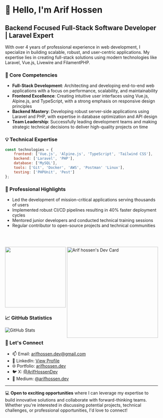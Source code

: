 # 👋 Hello, I'm Arif Hossen

## Backend Focused Full-Stack Software Developer | Laravel Expert

With over 4 years of professional experience in web development, I specialize in building scalable, robust, and
user-centric applications. My expertise lies in creating full-stack solutions using modern technologies like Laravel,
Vue.js, Livewire and FilamentPHP.

### 🚀 Core Competencies

- **Full-Stack Development**: Architecting and developing end-to-end web applications with a focus on performance,
  scalability, and maintainability
- **Frontend Excellence**: Creating intuitive user interfaces using Vue.js, Alpine.js, and TypeScript, with a strong
  emphasis on responsive design principles
- **Backend Mastery**: Developing robust server-side applications using Laravel and PHP, with expertise in database
  optimization and API design
- **Team Leadership**: Successfully leading development teams and making strategic technical decisions to deliver
  high-quality projects on time

### 💡 Technical Expertise

```javascript
const technologies = {
    frontend: ['Vue.js', 'Alpine.js', 'TypeScript', 'Tailwind CSS'],
    backend: ['Laravel', 'PHP'],
    database: ['MySQL'],
    tools: ['Git', 'Docker', 'AWS', 'Postman' 'Linux'],
    testing: ['PHPUnit', 'Pest']
};
```

### 🌟 Professional Highlights

- Led the development of mission-critical applications serving thousands of users
- Implemented robust CI/CD pipelines resulting in 40% faster deployment cycles
- Mentored junior developers and conducted technical training sessions
- Regular contributor to open-source projects and technical communities

<br/>
<br/>

<a href="https://app.daily.dev/arifhossendev"><img align="right" src="https://api.daily.dev/devcards/v2/p2FgjQxxUstNyVgLZKREJ.png?r=yma" width="300" alt="Arif hossen's Dev Card"/></a>
<img height=200 src="https://github-readme-stats.vercel.app/api/top-langs?username=arifhossen-dev&layout=compact&langs_count=8&card_width=320" />

### 📈 GitHub Statistics

![GitHub Stats](https://github-readme-stats.vercel.app/api?username=arifhossen-dev&show_icons=true&theme=radical)

### 🤝 Let's Connect

- 📫 Email: [arifhossen.dev@gmail.com](mailto:arifhossen.dev@gmail.com)
- 💼 LinkedIn: [View Profile](https://www.linkedin.com/in/arifhossen-dev)
- 🌐 Portfolio: [arifhossen.dev](https://arifhossen.dev)
- 🐦 X: [@ArifHossenDev](https://x.com/ArifHossenDev)
- 📝 Medium: [@arifhossen.dev](https://medium.com/@arifhossen.dev)

---

💻 **Open to exciting opportunities** where I can leverage my expertise to build innovative solutions and collaborate with forward-thinking teams. Whether you're interested in discussing potential projects, technical challenges, or professional opportunities, I'd love to connect!
<!--
## Web developer
2018 - PRESENT  
Self-employed  
- Developed web applications for over 20 clients.
- Helped multiple clients finalise problematic projects by providing the needed expertise to bring projects to release.
- Built SaaS applications that scale and support hundreds of companies.
- Integrated social media tools and SDKs into various web applications.

```Technologies: CSS, JavaScript, MySQL, Laravel, PHP, Livewire, Filament, Vue, Nuxt, TailwindCSS, Full-stack```

## Full-stack developer
DEC 2021 - MAY 2023 — Remote contract — Activity Smart Inc

- Developed and successfully deployed a SAAS product. Activity and floor Management system targeted to the manufacturing companies.
- The groundbreaking feature was task schedule and report automation. The customers were very happy with it saving a massive amount of time.
- Key features that boost seals and performance are Full SPA, Draggable, Multilayer data table, Interactive Modal etc.

```Technologies: Laravel, PHP, Livewire, AlpineJS, TailwindCSS, TALL-stack```

## Full-stack Developer
NOV 2021 - AUG 2023  — Remote contract — Foxpair Media Inc

- Led the development and successful launch of a Real Estate Web application, facilitating property transactions including buying, renting, and selling.
- Develop a fully functional Transportation Management System for the Track rental department.

```Technologies: Realstate SDK, Mapbox API, Laravel, PHP, Livewire, AlpineJS, TailwindCSS, TALL-stack```
-->

<!--
---
[![Facebook Badge](https://img.shields.io/badge/linkedin-1877F2?style=for-the-badge&logo=linkedin&logoColor=white)](https://www.linkedin.com/in/arifhossen-dev/)  [![Mail Badge](https://img.shields.io/badge/Gmail-D14836?style=for-the-badge&logo=gmail&logoColor=white)](mailto:ahak.bsl@gmail.com)
-->
